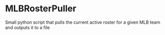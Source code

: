 # MLBRosterPuller
Small python script that pulls the current active roster for a given MLB team and outputs it to a file
